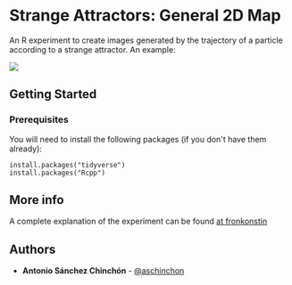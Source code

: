 # Strange Attractors: General 2D Map

An R experiment to create images generated by the trajectory of a particle according to a strange attractor. An example:

<img src="https://fronkonstin.com/wp-content/uploads/2019/01/strange13_1200-1.png" style="max-height: 100px; max-width: 100px;" />


## Getting Started

### Prerequisites

You will need to install the following packages (if you don't have them already):

```
install.packages("tidyverse")
install.packages("Rcpp")
```

## More info

A complete explanation of the experiment can be found [at fronkonstin](https://fronkonstin.com/)


## Authors

* **Antonio Sánchez Chinchón** - [@aschinchon](https://twitter.com/aschinchon)

